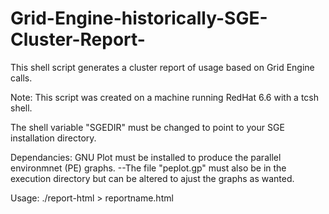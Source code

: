 # Grid-Engine-historically-SGE-Cluster-Report-
This shell script generates a cluster report of usage based on Grid Engine calls.

Note:
This script was created on a machine running RedHat 6.6 with a tcsh shell.

The shell variable "SGEDIR" must be changed to point to your SGE installation directory.

Dependancies:
GNU Plot must be installed to produce the parallel environmnet (PE) graphs.
--The file "peplot.gp" must also be in the execution directory but can be altered to ajust the graphs as wanted.   

Usage:
./report-html > reportname.html

